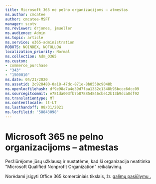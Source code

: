 ```yaml
---
title: Microsoft 365 ne pelno organizacijoms – atmestas
ms.author: cmcatee
author: cmcatee-MSFT
manager: scotv
ms.reviewer: drjones, jmueller
ms.audience: Admin
ms.topic: article
ms.service: o365-administration
ROBOTS: NOINDEX, NOFOLLOW
localization_priority: Normal
ms.collection: Adm_O365
ms.custom:
- commerce_purchase
- "343"
- "1500010"
ms.date: 04/21/2020
ms.assetid: 2c928480-0a18-47dc-871e-8b8558c9048b
ms.openlocfilehash: df9e98a7a4e39d7faa1332c1348b95bccc6dcc09
ms.sourcegitcommit: e781da003fb7b878854846cbe12b13b9dca8df92
ms.translationtype: MT
ms.contentlocale: lt-LT
ms.lasthandoff: 08/31/2021
ms.locfileid: "58843098"
---
```

# <a name="microsoft-365-for-nonprofits---declined"></a>Microsoft 365 ne pelno organizacijoms – atmestas

Peržiūrėjome jūsų užklausą ir nustatėme, kad ši organizacija neatitinka "Microsoft Qualified Nonprofit Organization" reikalavimų.
  
Norėdami įsigyti Office 365 komerciniais tikslais, žr. [galimų pasiūlymų .](https://portal.office.com/AdminPortal/Home)

